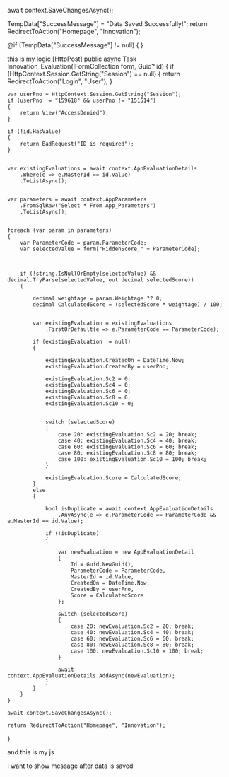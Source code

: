 await context.SaveChangesAsync();

TempData["SuccessMessage"] = "Data Saved Successfully!";
return RedirectToAction("Homepage", "Innovation");

@if (TempData["SuccessMessage"] != null)
{
    <script>
        Swal.fire({
            title: "@TempData["SuccessMessage"]",
            icon: "success",
            width: 600,
            padding: "3em",
            color: "#28a745",
            background: "#fff",
            backdrop: `rgba(0,0,123,0.4)`,
            timer: 3000
        });
    </script>
}


<script>
    document.getElementById("evaluationForm").addEventListener("submit", function (event) {
        let isValid = true;
        let rows = document.querySelectorAll("tbody tr.evaluation-row");

        rows.forEach(function (row) {
            // Check if a score is selected (bg-success means selected)
            let selectedScore = row.querySelector("td.clickable-td.bg-success");

            if (!selectedScore) {
                isValid = false;

                // Highlight row if no score chosen
                let scoreTds = row.querySelectorAll("td.clickable-td");
                scoreTds.forEach(function (td) {
                    td.style.backgroundColor = '#f27474';
                    td.style.color = 'white';
                });
            } else {
                // Reset style if valid
                let scoreTds = row.querySelectorAll("td.clickable-td");
                scoreTds.forEach(function (td) {
                    td.style.backgroundColor = '';
                    td.style.color = '';
                });
            }
        });

        if (!isValid) {
            alert("Please select a score for every parameter.");
            event.preventDefault(); // Stop submission if invalid
        }
        // ✅ If valid → form submits normally → controller saves → redirects to Homepage
        // ✅ Homepage will show Swal alert from TempData
    });
</script>







this is my logic 
[HttpPost]
public async Task<IActionResult> Innovation_Evaluation(IFormCollection form, Guid? id)
{
	if (HttpContext.Session.GetString("Session") == null)
	{
		return RedirectToAction("Login", "User");
	}

	var userPno = HttpContext.Session.GetString("Session");
	if (userPno != "159618" && userPno != "151514")
	{
		return View("AccessDenied");
	}

	if (!id.HasValue)
	{
		return BadRequest("ID is required");
	}


	var existingEvaluations = await context.AppEvaluationDetails
		.Where(e => e.MasterId == id.Value)
		.ToListAsync();


	var parameters = await context.AppParameters
		.FromSqlRaw("Select * From App_Parameters")
		.ToListAsync();


	foreach (var param in parameters)
	{
		var ParameterCode = param.ParameterCode;
		var selectedValue = form["HiddenScore_" + ParameterCode];



		if (!string.IsNullOrEmpty(selectedValue) && decimal.TryParse(selectedValue, out decimal selectedScore))
		{

			decimal weightage = param.Weightage ?? 0;
			decimal CalculatedScore = (selectedScore * weightage) / 100;


			var existingEvaluation = existingEvaluations
				.FirstOrDefault(e => e.ParameterCode == ParameterCode);

			if (existingEvaluation != null)
			{

				existingEvaluation.CreatedOn = DateTime.Now;
				existingEvaluation.CreatedBy = userPno;

				existingEvaluation.Sc2 = 0;
				existingEvaluation.Sc4 = 0;
				existingEvaluation.Sc6 = 0;
				existingEvaluation.Sc8 = 0;
				existingEvaluation.Sc10 = 0;


				switch (selectedScore)
				{
					case 20: existingEvaluation.Sc2 = 20; break;
					case 40: existingEvaluation.Sc4 = 40; break;
					case 60: existingEvaluation.Sc6 = 60; break;
					case 80: existingEvaluation.Sc8 = 80; break;
					case 100: existingEvaluation.Sc10 = 100; break;
				}

				existingEvaluation.Score = CalculatedScore;
			}
			else
			{

				bool isDuplicate = await context.AppEvaluationDetails
					.AnyAsync(e => e.ParameterCode == ParameterCode && e.MasterId == id.Value);

				if (!isDuplicate)
				{

					var newEvaluation = new AppEvaluationDetail
					{
						Id = Guid.NewGuid(),
						ParameterCode = ParameterCode,
						MasterId = id.Value,
						CreatedOn = DateTime.Now,
						CreatedBy = userPno,
						Score = CalculatedScore
					};

					switch (selectedScore)
					{
						case 20: newEvaluation.Sc2 = 20; break;
						case 40: newEvaluation.Sc4 = 40; break;
						case 60: newEvaluation.Sc6 = 60; break;
						case 80: newEvaluation.Sc8 = 80; break;
						case 100: newEvaluation.Sc10 = 100; break;
					}

					await context.AppEvaluationDetails.AddAsync(newEvaluation);
				}
			}
		}
	}

	await context.SaveChangesAsync();

	return RedirectToAction("Homepage", "Innovation");
}

and this is my js 
<script>


	document.getElementById("evaluationForm").addEventListener("submit", function (event) {
		let isValid = true;
		let rows = document.querySelectorAll("tbody tr.evaluation-row");

		rows.forEach(function (row) {
			// Check if the row has any 'clickable-td' td with class 'bg-success' (indicating a selected score)
			let selectedScore = row.querySelector("td.clickable-td.bg-success");

			// Check only for the columns representing the scores (not Weightage or Score columns)
			if (!selectedScore) {
				isValid = false;


				let scoreTds = row.querySelectorAll("td.clickable-td");
				scoreTds.forEach(function (td) {
					td.style.backgroundColor = '#f27474';
					td.style.color = 'white';
				});
			} else {

				let scoreTds = row.querySelectorAll("td.clickable-td");
				scoreTds.forEach(function (td) {
					td.style.backgroundColor = '';
					td.style.color = '';
				});
			}
		});

		if (!isValid) {

			alert("Please select a score for every parameter.");
			event.preventDefault();
		} else {

			Swal.fire({
				title: "Data Saved Successfully",
				width: 600,
				padding: "3em",
				color: "#28a745",
				background: "#fff",
				backdrop: `rgba(0,0,123,0.4)`,
				timer: 8000
			}).then(() => {
				this.submit();
			});
		}
	});




</script>

i want to show message after data is saved
